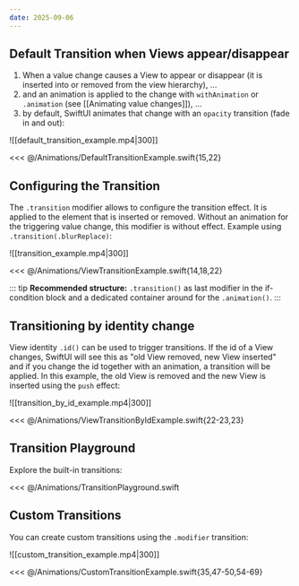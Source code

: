 ```yaml
---
date: 2025-09-06
---
```


## Default Transition when Views appear/disappear

1) When a value change causes a View to appear or disappear (it is inserted into or removed from the view hierarchy), ...
2) and an animation is applied to the change with `withAnimation` or `.animation` (see [[Animating value changes]]), ...
3) by default, SwiftUI animates that change with an `opacity` transition (fade in and out):

![[default_transition_example.mp4|300]]

<<< @/Animations/DefaultTransitionExample.swift{15,22}

## Configuring the Transition

The `.transition` modifier allows to configure the transition effect. It is applied to the element that is inserted or removed. Without an animation for the triggering value change, this modifier is without effect. Example using `.transition(.blurReplace)`:

![[transition_example.mp4|300]]

<<< @/Animations/ViewTransitionExample.swift{14,18,22}

::: tip
**Recommended structure:** `.transition()` as last modifier in the if-condition block and a dedicated container around for the `.animation()`.
:::

## Transitioning by identity change

View identity `.id()` can be used to trigger transitions. If the id of a View changes, SwiftUI will see this as "old View removed, new View inserted" and if you change the id together with an animation, a transition will be applied. In this example, the old View is removed and the new View is inserted using the `push` effect:

![[transition_by_id_example.mp4|300]]

<<< @/Animations/ViewTransitionByIdExample.swift{22-23,23}


## Transition Playground

Explore the built-in transitions:

<<< @/Animations/TransitionPlayground.swift

## Custom Transitions

You can create custom transitions using the `.modifier` transition:

![[custom_transition_example.mp4|300]]

<<< @/Animations/CustomTransitionExample.swift{35,47-50,54-69}
